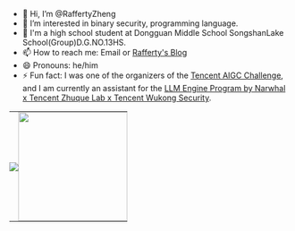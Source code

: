 - 👋 Hi, I’m @RaffertyZheng
- 👀 I’m interested in binary security, programming language.
- 🏫 I'm a high school student at Dongguan Middle School SongshanLake School(Group)D.G.NO.13HS.
- 📫 How to reach me: Email or [Rafferty's Blog](https://RaffertyZheng.github.io/)
- 😄 Pronouns: he/him
- ⚡ Fun fact: I was one of the organizers of the [Tencent AIGC Challenge](https://bbs.kanxue.com/thread-286577.htm), and I am currently an assistant for the [LLM Engine Program by Narwhal x Tencent Zhuque Lab x Tencent Wukong Security](https://securenexuslab.github.io/2025/07/16/LLM-engine-plan/).

<table style="border: none; border-collapse: collapse;">
  <tr>
    <td style="border: none; padding: 0;">
      <img src="https://github-readme-stats.vercel.app/api?username=RaffertyZheng&show_icons=true&theme=default" />
    </td>
    <td style="border: none; padding: 0;">
      <img height="195" src="https://github-readme-stats.vercel.app/api/top-langs/?username=RaffertyZheng&layout=compact&theme=default&hide=javascript,html,css,vue,ejs" />
    </td>
  </tr>
</table>



